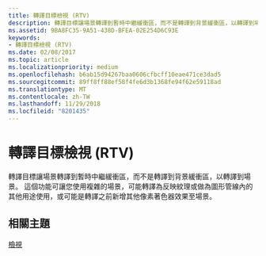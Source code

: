 ```yaml
---
title: 轉譯目標檢視 (RTV)
description: 轉譯目標讓場景轉譯到暫時中繼緩衝區，而不是轉譯到背景緩衝區，以轉譯到場景。
ms.assetid: 9BA8FC35-9A51-438D-BFEA-02E254D6C93E
keywords:
- 轉譯目標檢視 (RTV)
ms.date: 02/08/2017
ms.topic: article
ms.localizationpriority: medium
ms.openlocfilehash: b6ab15d94267baa0606cfbcff10eae471ce3dad5
ms.sourcegitcommit: 89ff8ff88ef58f4fe6d3b1368fe94f62e59118ad
ms.translationtype: MT
ms.contentlocale: zh-TW
ms.lasthandoff: 11/29/2018
ms.locfileid: "8201435"
---
```

# <a name="render-target-view-rtv"></a>轉譯目標檢視 (RTV)


轉譯目標讓場景轉譯到暫時中繼緩衝區，而不是轉譯到背景緩衝區，以轉譯到場景。 這個功能可讓您使用複雜的場景，可能轉譯為反映紋理或做為圖形管線內的其他用途使用，或可能是轉譯之前新增其他像素著色器效果至場景。

## <a name="span-idrelated-topicsspanrelated-topics"></a><span id="related-topics"></span>相關主題


[檢視](views.md)

 

 




